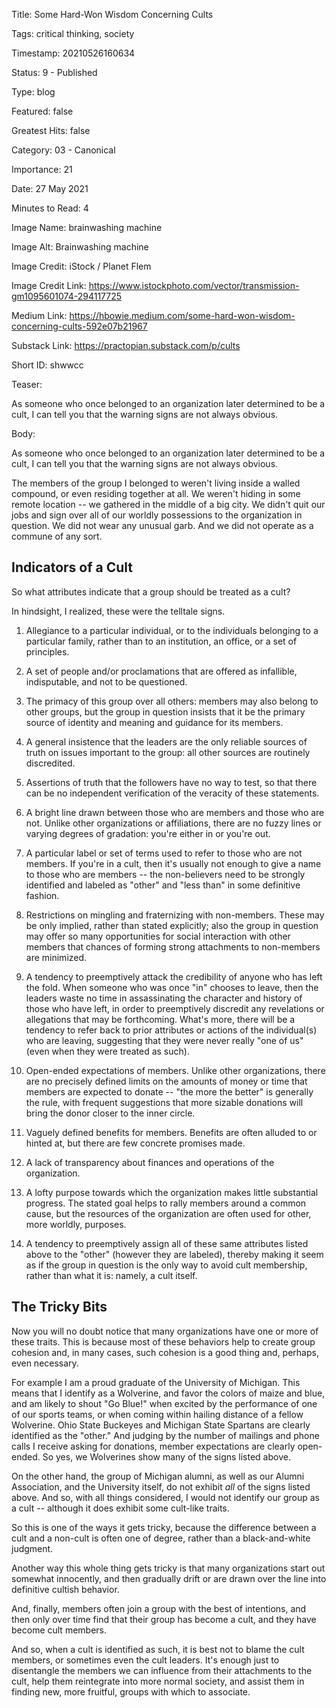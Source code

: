 Title:  Some Hard-Won Wisdom Concerning Cults

Tags:   critical thinking, society

Timestamp: 20210526160634

Status: 9 - Published

Type:   blog

Featured: false

Greatest Hits: false

Category: 03 - Canonical

Importance: 21

Date:   27 May 2021

Minutes to Read: 4

Image Name: brainwashing machine

Image Alt: Brainwashing machine

Image Credit: iStock / Planet Flem

Image Credit Link: https://www.istockphoto.com/vector/transmission-gm1095601074-294117725

Medium Link: https://hbowie.medium.com/some-hard-won-wisdom-concerning-cults-592e07b21967

Substack Link: https://practopian.substack.com/p/cults

Short ID: shwwcc

Teaser:

As someone who once belonged to an organization later determined to be a cult, I can tell you that the warning signs are not always obvious. 


Body:

As someone who once belonged to an organization later determined to be a cult, I can tell you that the warning signs are not always obvious. 

The members of the group I belonged to weren't living inside a walled compound, or even residing together at all. We weren't hiding in some remote location -- we gathered in the middle of a big city. We didn't quit our jobs and sign over all of our worldly possessions to the organization in question. We did not wear any unusual garb. And we did not operate as a commune of any sort.  

## Indicators of a Cult

So what attributes indicate that a group should be treated as a cult?

In hindsight, I realized, these were the telltale signs. 

1. Allegiance to a particular individual, or to the individuals belonging to a particular family, rather than to an institution, an office, or a set of principles. 

2. A set of people and/or proclamations that are offered as infallible, indisputable, and not to be questioned. 

3. The primacy of this group over all others: members may also belong to other groups, but the group in question insists that it be the primary source of identity and meaning and guidance for its members. 

4. A general insistence that the leaders are the only reliable sources of truth on issues important to the group: all other sources are routinely discredited.

5. Assertions of truth that the followers have no way to test, so that there can be no independent verification of the veracity of these statements.

6. A bright line drawn between those who are members and those who are not. Unlike other organizations or affiliations, there are no fuzzy lines or varying degrees of gradation: you're either in or you're out. 

7. A particular label or set of terms used to refer to those who are not members. If you're in a cult, then it's usually not enough to give a name to those who are members -- the non-believers need to be strongly identified and labeled as "other" and "less than" in some definitive fashion.

8. Restrictions on mingling and fraternizing with non-members. These may be only implied, rather than stated explicitly; also the group in question may offer so many opportunities for social interaction with other members that chances of forming strong attachments to non-members are minimized. 

9. A tendency to preemptively attack the credibility of anyone who has left the fold. When someone who was once "in" chooses to leave, then the leaders waste no time in assassinating the character and history of those who have left, in order to preemptively discredit any revelations or allegations that may be forthcoming. What's more, there will be a tendency to refer back to prior attributes or actions of the individual(s) who are leaving, suggesting that they were never really "one of us" (even when they were treated as such).

10. Open-ended expectations of members. Unlike other organizations, there are no precisely defined limits on the amounts of money or time that members are expected to donate -- "the more the better" is generally the rule, with frequent suggestions that more sizable donations will bring the donor closer to the inner circle. 

11. Vaguely defined benefits for members. Benefits are often alluded to or hinted at, but there are few concrete promises made. 

12. A lack of transparency about finances and operations of the organization.

13. A lofty purpose towards which the organization makes little substantial progress. The stated goal helps to rally members around a common cause, but the resources of the organization are often used for other, more worldly, purposes. 

14. A tendency to preemptively assign all of these same attributes listed above to the "other" (however they are labeled), thereby making it seem as if the group in question is the only way to avoid cult membership, rather than what it is: namely, a cult itself. 

## The Tricky Bits

Now you will no doubt notice that many organizations have one or more of these traits. This is because most of these behaviors help to create group cohesion and, in many cases, such cohesion is a good thing and, perhaps, even necessary. 

For example I am a proud graduate of the University of Michigan. This means that I identify as a Wolverine, and favor the colors of maize and blue, and am likely to shout "Go Blue!" when excited by the performance of one of our sports teams, or when coming within hailing distance of a fellow Wolverine. Ohio State Buckeyes and Michigan State Spartans are clearly identified as the "other." And judging by the number of mailings and phone calls I receive asking for donations, member expectations are clearly open-ended. So yes, we Wolverines show many of the signs listed above. 

On the other hand, the group of Michigan alumni, as well as our Alumni Association, and the University itself, do not exhibit *all* of the signs listed above. And so, with all things considered, I would not identify our group as a cult -- although it does exhibit some cult-like traits.

So this is one of the ways it gets tricky, because the difference between a cult and a non-cult is often one of degree, rather than a black-and-white judgment. 

Another way this whole thing gets tricky is that many organizations start out somewhat innocently, and then gradually drift or are drawn over the line into definitive cultish behavior. 

And, finally, members often join a group with the best of intentions, and then only over time find that their group has become a cult, and they have become cult members. 

And so, when a cult is identified as such, it is best not to blame the cult members, or sometimes even the cult leaders. It's enough just to disentangle the members we can influence from their attachments to the cult, help them reintegrate into more normal society, and assist them in finding new, more fruitful, groups with which to associate.
